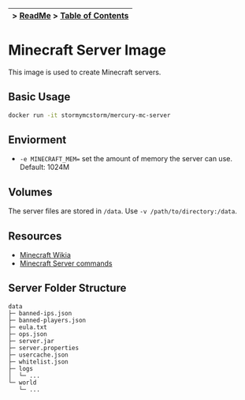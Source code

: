 | > [ReadMe](../../README.md) > [Table of Contents](../TOC.md) |
|:---:|

# Minecraft Server Image
This image is used to create Minecraft servers.

## Basic Usage
```bash
docker run -it stormymcstorm/mercury-mc-server
```

## Enviorment
* `-e MINECRAFT_MEM=` set the amount of memory the server can use. Default: 1024M

## Volumes
The server files are stored in `/data`. Use `-v /path/to/directory:/data`.

## Resources
* [Minecraft Wikia](http://minecraft.gamepedia.com/Minecraft_Wiki)
* [Minecraft Server commands](http://minecraft.gamepedia.com/Commands)

## Server Folder Structure
```
data
├─ banned-ips.json
├─ banned-players.json
├─ eula.txt
├─ ops.json
├─ server.jar
├─ server.properties
├─ usercache.json
├─ whitelist.json
├─ logs
│  └─ ...  
└─ world
   └─ ...
```
